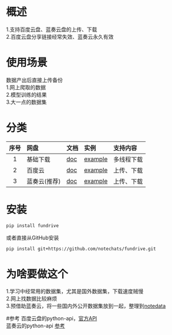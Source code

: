 # 概述
1.支持百度云盘、蓝奏云盘的上传、下载  
2.百度云盘分享链接经常失效、蓝奏云永久有效


# 使用场景
数据产出后直接上传备份  
1.网上爬取的数据  
2.模型训练的结果  
3.大一点的数据集  


# 分类
|序号|网盘|文档|实例|支持内容|
|:--:|:--|:--|:--|:--|
|1|基础下载|[doc](./fundrive/base/README.md)|[example](./example/base_example.py)|多线程下载|
|2|百度云|[doc](./fundrive/baidu/README.md)|[example](./example/baidu_example.py)|上传、下载|
|3|蓝奏云(推荐)|[doc](./fundrive/lanzou/README.md)|[example](./example/lanzou_example.py)|上传、下载|



# 安装

```bash
pip install fundrive
```
或者直接从GitHub安装
```bash
pip install git+https://github.com/notechats/fundrive.git
```

# 为啥要做这个
1.学习中经常用的数据集，尤其是国外数据集，下载速度贼慢  
2.网上找数据比较麻烦  
3.预借助蓝奏云，将一些国内外公开数据集放到一起，整理到[notedata](https://github.com/notechats/notedata)


#参考
百度云盘的python-api，[官方API](https://openapi.baidu.com/wiki/index.php?title=docs/pcs/rest/file_data_apis_list)  
蓝奏云的python-api [参考](https://github.com/zaxtyson/LanZouCloud-API)

